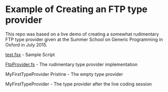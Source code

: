 
# Example of Creating an FTP type provider

This repo was based on a live demo of creating a somewhat rudimentary FTP type provider given at the Summer School on Generic Programming in Oxford in July 2015.


[test.fsx](https://github.com/dsyme/FtpTypeProviderExample/blob/master/FtpProvider/test.fsx) - Sample Script

[FtpProvider.fs](https://github.com/dsyme/FtpTypeProviderExample/blob/master/FtpProvider/FtpProvider/FtpProvider.fs) - The rudimentary type provider implementation

MyFirstTypeProvider Pristine - The empty type provider

MyFirstTypeProvider - The type provider after the live coding session


